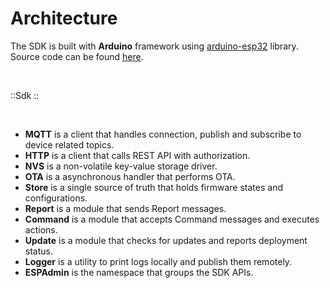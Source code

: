 # Architecture

The SDK is built with **Arduino** framework using [arduino-esp32](https://github.com/espressif/arduino-esp32) library. Source code can be found [here](https://github.com/esp-admin/sdk).

<br>

::Sdk
::

<br>

- **MQTT** is a client that handles connection, publish and subscribe to device related topics.
- **HTTP** is a client that calls REST API with authorization.
- **NVS** is a non-volatile key-value storage driver.
- **OTA** is a asynchronous handler that performs OTA.
- **Store** is a single source of truth that holds firmware states and configurations.
- **Report** is a module that sends Report messages.
- **Command** is a module that accepts Command messages and executes actions.
- **Update** is a module that checks for updates and reports deployment status.
- **Logger** is a utility to print logs locally and publish them remotely.
- **ESPAdmin** is the namespace that groups the SDK APIs.
